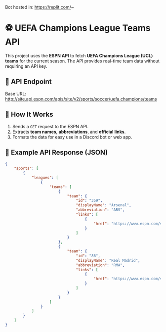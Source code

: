 Bot hosted in: https://replit.com/~

# ⚽ UEFA Champions League Teams API

This project uses the **ESPN API** to fetch **UEFA Champions League (UCL) teams** for the current season. The API provides real-time team data without requiring an API key.

## 📌 API Endpoint

Base URL: http://site.api.espn.com/apis/site/v2/sports/soccer/uefa.champions/teams

## 📌 How It Works

1. Sends a `GET` request to the ESPN API.
2. Extracts **team names**, **abbreviations**, and **official links**.
3. Formats the data for easy use in a Discord bot or web app.

## 📌 Example API Response (JSON)
```json
{
    "sports": [
        {
            "leagues": [
                {
                    "teams": [
                        {
                            "team": {
                                "id": "359",
                                "displayName": "Arsenal",
                                "abbreviation": "ARS",
                                "links": [
                                    {
                                        "href": "https://www.espn.com/soccer/club/_/id/359/arsenal"
                                    }
                                ]
                            }
                        },
                        {
                            "team": {
                                "id": "86",
                                "displayName": "Real Madrid",
                                "abbreviation": "RMA",
                                "links": [
                                    {
                                        "href": "https://www.espn.com/soccer/club/_/id/86/real-madrid"
                                    }
                                ]
                            }
                        }
                    ]
                }
            ]
        }
    ]
}


